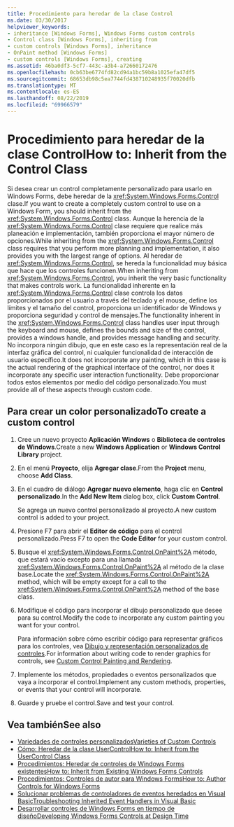 ```yaml
---
title: Procedimiento para heredar de la clase Control
ms.date: 03/30/2017
helpviewer_keywords:
- inheritance [Windows Forms], Windows Forms custom controls
- Control class [Windows Forms], inheriting from
- custom controls [Windows Forms], inheritance
- OnPaint method [Windows Forms]
- custom controls [Windows Forms], creating
ms.assetid: 46ba0df3-5cf7-443c-a3b4-a72660172476
ms.openlocfilehash: 0cb63be6774fd82cd94a1bc59b8a1025efa47df5
ms.sourcegitcommit: 68653db98c5ea7744fd438710248935f70020dfb
ms.translationtype: MT
ms.contentlocale: es-ES
ms.lasthandoff: 08/22/2019
ms.locfileid: "69966579"
---
```

# <a name="how-to-inherit-from-the-control-class"></a><span data-ttu-id="2cf04-102">Procedimiento para heredar de la clase Control</span><span class="sxs-lookup"><span data-stu-id="2cf04-102">How to: Inherit from the Control Class</span></span>
<span data-ttu-id="2cf04-103">Si desea crear un control completamente personalizado para usarlo en Windows Forms, debe heredar de la <xref:System.Windows.Forms.Control> clase.</span><span class="sxs-lookup"><span data-stu-id="2cf04-103">If you want to create a completely custom control to use on a Windows Form, you should inherit from the <xref:System.Windows.Forms.Control> class.</span></span> <span data-ttu-id="2cf04-104">Aunque la herencia de la <xref:System.Windows.Forms.Control> clase requiere que realice más planeación e implementación, también proporciona el mayor número de opciones.</span><span class="sxs-lookup"><span data-stu-id="2cf04-104">While inheriting from the <xref:System.Windows.Forms.Control> class requires that you perform more planning and implementation, it also provides you with the largest range of options.</span></span> <span data-ttu-id="2cf04-105">Al heredar de <xref:System.Windows.Forms.Control>, se hereda la funcionalidad muy básica que hace que los controles funcionen.</span><span class="sxs-lookup"><span data-stu-id="2cf04-105">When inheriting from <xref:System.Windows.Forms.Control>, you inherit the very basic functionality that makes controls work.</span></span> <span data-ttu-id="2cf04-106">La funcionalidad inherente en la <xref:System.Windows.Forms.Control> clase controla los datos proporcionados por el usuario a través del teclado y el mouse, define los límites y el tamaño del control, proporciona un identificador de Windows y proporciona seguridad y control de mensajes.</span><span class="sxs-lookup"><span data-stu-id="2cf04-106">The functionality inherent in the <xref:System.Windows.Forms.Control> class handles user input through the keyboard and mouse, defines the bounds and size of the control, provides a windows handle, and provides message handling and security.</span></span> <span data-ttu-id="2cf04-107">No incorpora ningún dibujo, que en este caso es la representación real de la interfaz gráfica del control, ni cualquier funcionalidad de interacción de usuario específico.</span><span class="sxs-lookup"><span data-stu-id="2cf04-107">It does not incorporate any painting, which in this case is the actual rendering of the graphical interface of the control, nor does it incorporate any specific user interaction functionality.</span></span> <span data-ttu-id="2cf04-108">Debe proporcionar todos estos elementos por medio del código personalizado.</span><span class="sxs-lookup"><span data-stu-id="2cf04-108">You must provide all of these aspects through custom code.</span></span>

## <a name="to-create-a-custom-control"></a><span data-ttu-id="2cf04-109">Para crear un color personalizado</span><span class="sxs-lookup"><span data-stu-id="2cf04-109">To create a custom control</span></span>

1. <span data-ttu-id="2cf04-110">Cree un nuevo proyecto **Aplicación Windows** o **Biblioteca de controles de Windows**.</span><span class="sxs-lookup"><span data-stu-id="2cf04-110">Create a new **Windows Application** or **Windows Control Library** project.</span></span>

2. <span data-ttu-id="2cf04-111">En el menú **Proyecto**, elija **Agregar clase**.</span><span class="sxs-lookup"><span data-stu-id="2cf04-111">From the **Project** menu, choose **Add Class**.</span></span>

3. <span data-ttu-id="2cf04-112">En el cuadro de diálogo **Agregar nuevo elemento**, haga clic en **Control personalizado**.</span><span class="sxs-lookup"><span data-stu-id="2cf04-112">In the **Add New Item** dialog box, click **Custom Control**.</span></span>

     <span data-ttu-id="2cf04-113">Se agrega un nuevo control personalizado al proyecto.</span><span class="sxs-lookup"><span data-stu-id="2cf04-113">A new custom control is added to your project.</span></span>

4. <span data-ttu-id="2cf04-114">Presione F7 para abrir el **Editor de código** para el control personalizado.</span><span class="sxs-lookup"><span data-stu-id="2cf04-114">Press F7 to open the **Code Editor** for your custom control.</span></span>

5. <span data-ttu-id="2cf04-115">Busque el <xref:System.Windows.Forms.Control.OnPaint%2A> método, que estará vacío excepto para una llamada <xref:System.Windows.Forms.Control.OnPaint%2A> al método de la clase base.</span><span class="sxs-lookup"><span data-stu-id="2cf04-115">Locate the <xref:System.Windows.Forms.Control.OnPaint%2A> method, which will be empty except for a call to the <xref:System.Windows.Forms.Control.OnPaint%2A> method of the base class.</span></span>

6. <span data-ttu-id="2cf04-116">Modifique el código para incorporar el dibujo personalizado que desee para su control.</span><span class="sxs-lookup"><span data-stu-id="2cf04-116">Modify the code to incorporate any custom painting you want for your control.</span></span>

     <span data-ttu-id="2cf04-117">Para información sobre cómo escribir código para representar gráficos para los controles, vea [Dibujo y representación personalizados de controles](custom-control-painting-and-rendering.md).</span><span class="sxs-lookup"><span data-stu-id="2cf04-117">For information about writing code to render graphics for controls, see [Custom Control Painting and Rendering](custom-control-painting-and-rendering.md).</span></span>

7. <span data-ttu-id="2cf04-118">Implemente los métodos, propiedades o eventos personalizados que vaya a incorporar el control.</span><span class="sxs-lookup"><span data-stu-id="2cf04-118">Implement any custom methods, properties, or events that your control will incorporate.</span></span>

8. <span data-ttu-id="2cf04-119">Guarde y pruebe el control.</span><span class="sxs-lookup"><span data-stu-id="2cf04-119">Save and test your control.</span></span>

## <a name="see-also"></a><span data-ttu-id="2cf04-120">Vea también</span><span class="sxs-lookup"><span data-stu-id="2cf04-120">See also</span></span>

- [<span data-ttu-id="2cf04-121">Variedades de controles personalizados</span><span class="sxs-lookup"><span data-stu-id="2cf04-121">Varieties of Custom Controls</span></span>](varieties-of-custom-controls.md)
- [<span data-ttu-id="2cf04-122">Cómo: Heredar de la clase UserControl</span><span class="sxs-lookup"><span data-stu-id="2cf04-122">How to: Inherit from the UserControl Class</span></span>](how-to-inherit-from-the-usercontrol-class.md)
- [<span data-ttu-id="2cf04-123">Procedimientos: Heredar de controles de Windows Forms existentes</span><span class="sxs-lookup"><span data-stu-id="2cf04-123">How to: Inherit from Existing Windows Forms Controls</span></span>](how-to-inherit-from-existing-windows-forms-controls.md)
- [<span data-ttu-id="2cf04-124">Procedimientos: Controles de autor para Windows Forms</span><span class="sxs-lookup"><span data-stu-id="2cf04-124">How to: Author Controls for Windows Forms</span></span>](how-to-author-controls-for-windows-forms.md)
- [<span data-ttu-id="2cf04-125">Solucionar problemas de controladores de eventos heredados en Visual Basic</span><span class="sxs-lookup"><span data-stu-id="2cf04-125">Troubleshooting Inherited Event Handlers in Visual Basic</span></span>](../../../visual-basic/programming-guide/language-features/events/troubleshooting-inherited-event-handlers.md)
- [<span data-ttu-id="2cf04-126">Desarrollar controles de Windows Forms en tiempo de diseño</span><span class="sxs-lookup"><span data-stu-id="2cf04-126">Developing Windows Forms Controls at Design Time</span></span>](developing-windows-forms-controls-at-design-time.md)
